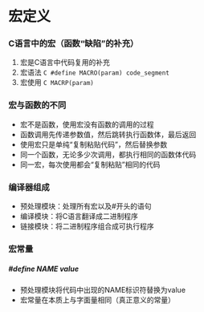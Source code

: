 <!--
 *                                                     __----~~~~~~~~~~~------___
 *                                    .  .   ~~//====......          __--~ ~~
 *                    -.            \_|//     |||\\  ~~~~~~::::... /~
 *                 ___-==_       _-~o~  \/    |||  \\            _/~~-
 *         __---~~~.==~||\=_    -_--~/_-~|-   |\\   \\        _/~
 *     _-~~     .=~    |  \\-_    '-~7  /-   /  ||    \      /
 *   .~       .~       |   \\ -_    /  /-   /   ||      \   /
 *  /  ____  /         |     \\ ~-_/  /|- _/   .||       \ /
 *  |~~    ~~|--~~~~--_ \     ~==-/   | \~--===~~        .\
 *           '         ~-|      /|    |-~\~~       __--~~
 *                       |-~~-_/ |    |   ~\_   _-~            /\
 *                            /  \     \__   \/~                \__
 *                        _--~ _/ | .-~~____--~-/                  ~~==.
 *                       ((->/~   '.|||' -_|    ~~-/ ,              . _||
 *                                  -_     ~\      ~~---l__i__i__i--~~_/
 *                                  _-~-__   ~)  \--______________--~~
 *                                //.-~~~-~_--~- |-------~~~~~~~~
 *                                       //.-~~~--\
 *                       ~~~~~~~~~~~~~~~~~~~~~~~~~~~~~~~~~~~~~~~~~~~
 * 
 *                               神兽保佑            永无BUG
 -->

<!--
 * @Author: your name
 * @Date: 2021-09-10 10:32:09
 * @LastEditTime: 2021-09-10 10:32:09
 * @LastEditors: Please set LastEditors
 * @Description: In User Settings Edit
 * @FilePath: /WorkSpace/C/C基础/宏.md
-->

# 宏定义

### C语言中的宏（函数“缺陷”的补充）

1. 宏是C语言中代码复用的补充
2. 宏语法 ```C #define MACRO(param) code_segment```
3. 宏使用 ```C MACRP(param)```

### 宏与函数的不同

- 宏不是函数，使用宏没有函数的调用的过程
- 函数调用先传递参数值，然后跳转执行函数体，最后返回
- 使用宏只是单纯“复制粘贴代码”，然后替换参数
- 同一个函数，无论多少次调用，都执行相同的函数体代码
- 同一宏，每次使用都会“复制粘贴”相同的代码

### 编译器组成

- 预处理模块：处理所有宏以及#开头的语句
- 编译模块：将C语言翻译成二进制程序
- 链接模块：将二进制程序组合成可执行程序

### 宏常量

##### #define NAME value

- 预处理模块将代码中出现的NAME标识符替换为value
- 宏常量在本质上与字面量相同（真正意义的常量）